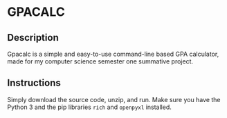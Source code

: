 # GPACALC

## Description

Gpacalc is a simple and easy-to-use command-line based GPA calculator, made for my computer science semester one summative project.

## Instructions

Simply download the source code, unzip, and run. Make sure you have the Python 3 and the pip libraries ```rich``` and ```openpyxl``` installed.
